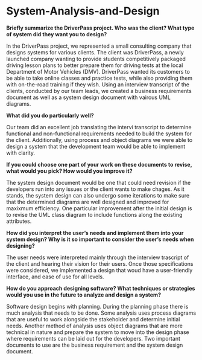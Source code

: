 # System-Analysis-and-Design

**Briefly summarize the DriverPass project. Who was the client? What type of system did they want you to design?**

In the DriverPass project, we represented a small consulting company that designs systems for various clients. The client was DriverPass, a newly launched company wanting to provide students competitively packaged driving lesson plans to better prepare them for driving tests at the local Department of Motor Vehicles (DMV). DriverPass wanted its customers to be able to take online classes and practice tests, while also providing them with on-the-road training if they wish. Using an interview transcript of the clients, conducted by our team leads, we created a business requirements document as well as a system design document with vairous UML diagrams. 

**What did you do particularly well?**

Our team did an excellent job translating the intervi transcript to determine functional and non-functional requirements needed to build the system for the client. Additionally, using process and object diagrams we were able to design a system that the development team would be able to implement with clarity.

**If you could choose one part of your work on these documents to revise, what would you pick? How would you improve it?**

The system design document would be one that could need revision if the developers run into any issues or the client wants to make chages. As it stands, the system design can also undergo some iterations to make sure that the determined diagrams are well designed and improved for maxixmum efficiency. One particular improvement after the initial design is to revise the UML class diagram to include functions along the existing attributes.

**How did you interpret the user’s needs and implement them into your system design? Why is it so important to consider the user’s needs when designing?**

The user needs were interpreted mainly through the interview trascript of the client and hearing their vision for their users. Once those specifications were considered, we implemented a design that woud have a user-friendly interface, and ease of use for all levels.

**How do you approach designing software? What techniques or strategies would you use in the future to analyze and design a system?**

Software design begins with planning. During the planning phase there is much analysis that needs to be done. Some analysis uses process diagrams that are useful to work alongside the stakeholder and determine initial needs. Another method of analysis uses object diagrams that are more technical in nature and prepare the system to move into the design phase where requirements can be laid out for the developers. Two important documents to use are the business requirement and the system design document.
